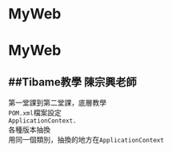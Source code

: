# MyWeb
MyWeb   
==
##Tibame教學 陳宗興老師    
---
第一堂課到第二堂課，底層教學  <br>
`POM.xml`檔案設定  <br>
`ApplicationContext.`  <br>
各種版本抽換  <br>
用同一個類別，抽換的地方在`ApplicationContext`  
